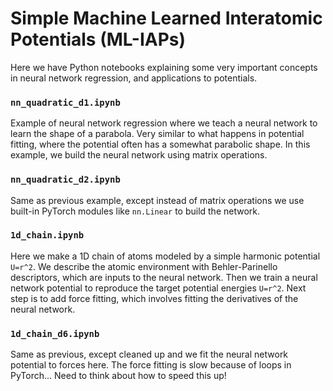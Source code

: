 # Simple Machine Learned Interatomic Potentials (ML-IAPs)

Here we have Python notebooks explaining some very important concepts in neural network regression, and applications to potentials.

### `nn_quadratic_d1.ipynb`

Example of neural network regression where we teach a neural network to learn the shape of a parabola. Very similar to what happens in potential fitting, where the potential often has a somewhat parabolic shape. In this example, we build the neural network using matrix operations.

### `nn_quadratic_d2.ipynb`

Same as previous example, except instead of matrix operations we use built-in PyTorch modules like `nn.Linear` to build the network.

### `1d_chain.ipynb`

Here we make a 1D chain of atoms modeled by a simple harmonic potential `U=r^2`. We describe the atomic environment with Behler-Parinello descriptors, which are inputs to the neural network. Then we train a neural network potential to reproduce the target potential energies `U=r^2`. Next step is to add force fitting, which involves fitting the derivatives of the neural network.

### `1d_chain_d6.ipynb`

Same as previous, except cleaned up and we fit the neural network potential to forces here. The force fitting is slow because of loops in PyTorch... Need to think about how to speed this up! 
